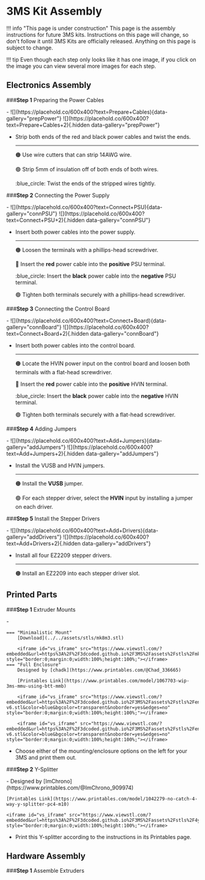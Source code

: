 <link rel="stylesheet" href="../../assets/css/kits.css">


# 3MS Kit Assembly

!!! info "This page is under construction"
    This page is the assembly instructions for future 3MS kits. Instructions on this page will change, so don't follow it until 3MS Kits are officially released. Anything on this page is subject to change.

!!! tip
    Even though each step only looks like it has one image, if you click on the image you can view several more images for each step.

## Electronics Assembly

###**Step 1** Preparing the Power Cables

<div class="grid cards" markdown>
- ![](https://placehold.co/600x400?text=Prepare+Cables){data-gallery="prepPower"}
    ![](https://placehold.co/600x400?text=Prepare+Cables+2){.hidden data-gallery="prepPower"}

- Strip both ends of the red and black power cables and twist the ends.

    ---

    :orange_circle: Use wire cutters that can strip 14AWG wire.

    :green_circle: Strip 5mm of insulation off of both ends of both wires.

    :blue_circle: Twist the ends of the stripped wires tightly.
</div>

###**Step 2** Connecting the Power Supply

<div class="grid cards" markdown>
- ![](https://placehold.co/600x400?text=Connect+PSU){data-gallery="connPSU"}
    ![](https://placehold.co/600x400?text=Connect+PSU+2){.hidden data-gallery="connPSU"}

- Insert both power cables into the power supply.
    
    ---

    :orange_circle: Loosen the terminals with a phillips-head screwdriver.

    :red_circle: Insert the **red** power cable into the **positive** PSU terminal.

    :blue_circle: Insert the **black** power cable into the **negative** PSU terminal.

    :green_circle: Tighten both terminals securely with a phillips-head screwdriver.
</div>

###**Step 3** Connecting the Control Board

<div class="grid cards" markdown>
- ![](https://placehold.co/600x400?text=Connect+Board){data-gallery="connBoard"}
    ![](https://placehold.co/600x400?text=Connect+Board+2){.hidden data-gallery="connBoard"}

- Insert both power cables into the control board.
    
    ---

    :orange_circle: Locate the HVIN power input on the control board and loosen both terminals with a flat-head screwdriver.

    :red_circle: Insert the **red** power cable into the **positive** HVIN terminal.

    :blue_circle: Insert the **black** power cable into the **negative** HVIN terminal.

    :green_circle: Tighten both terminals securely with a flat-head screwdriver.
</div>

###**Step 4** Adding Jumpers

<div class="grid cards" markdown>
- ![](https://placehold.co/600x400?text=Add+Jumpers){data-gallery="addJumpers"}
    ![](https://placehold.co/600x400?text=Add+Jumpers+2){.hidden data-gallery="addJumpers"}

- Install the VUSB and HVIN jumpers.
    
    ---

    :orange_circle: Install the **VUSB** jumper.

    :green_circle: For each stepper driver, select the **HVIN** input by installing a jumper on each driver.
</div>

###**Step 5** Install the Stepper Drivers

<div class="grid cards" markdown>
- ![](https://placehold.co/600x400?text=Add+Drivers){data-gallery="addDrivers"}
    ![](https://placehold.co/600x400?text=Add+Drivers+2){.hidden data-gallery="addDrivers"}

- Install all four EZ2209 stepper drivers.
    
    ---

    :orange_circle: Install an EZ2209 into each stepper driver slot.
</div>

## Printed Parts

###**Step 1** Extruder Mounts

<div class="grid cards" markdown>
- 

    === "Minimalistic Mount"
        [Download](../../assets/stls/mk8m3.stl)

        <iframe id="vs_iframe" src="https://www.viewstl.com/?embedded&url=https%3A%2F%2F3dcoded.github.io%2F3MS%2Fassets%2Fstls%2Fmk8m3.stl&color=blue&noborder=yes&clean=yes&shading=flat&bgcolor=transparent" style="border:0;margin:0;width:100%;height:100%;"></iframe>
    === "Full Enclosure"
        Designed by [chadk](https://www.printables.com/@Chad_336665)
        
        [Printables Link](https://www.printables.com/model/1067703-wip-3ms-mmu-using-btt-mmb)
        
        <iframe id="vs_iframe" src="https://www.viewstl.com/?embedded&url=https%3A%2F%2F3dcoded.github.io%2F3MS%2Fassets%2Fstls%2Fenclosure%2Fbottom-v6.stl&color=blue&bgcolor=transparent&noborder=yes&edges=no" style="border:0;margin:0;width:100%;height:100%;"></iframe>

        <iframe id="vs_iframe" src="https://www.viewstl.com/?embedded&url=https%3A%2F%2F3dcoded.github.io%2F3MS%2Fassets%2Fstls%2Fenclosure%2Ftop-v6.stl&color=blue&bgcolor=transparent&noborder=yes&edges=no" style="border:0;margin:0;width:100%;height:100%;"></iframe>

- Choose either of the mounting/enclosure options on the left for your 3MS and print them out.
</div>

###**Step 2** Y-Splitter

<div class="grid cards" markdown>
- Designed by [ImChrono](https://www.printables.com/@ImChrono_909974)

    [Printables Link](https://www.printables.com/model/1042279-no-catch-4-way-y-splitter-pc4-m10)

    <iframe id="vs_iframe" src="https://www.viewstl.com/?embedded&url=https%3A%2F%2F3dcoded.github.io%2F3MS%2Fassets%2Fstls%2F4ysplitter.stl&color=blue&bgcolor=transparent&noborder=yes&edges=no" style="border:0;margin:0;width:100%;height:100%;"></iframe>

- Print this Y-splitter according to the instructions in its Printables page.
</div>

## Hardware Assembly

###**Step 1** Assemble Extruders